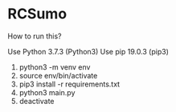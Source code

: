 # RCSumo

How to run this?

Use Python 3.7.3 (Python3)
Use pip 19.0.3 (pip3)

1. python3 -m venv env
2. source env/bin/activate
3. pip3 install -r requirements.txt
4. python3 main.py
5. deactivate
